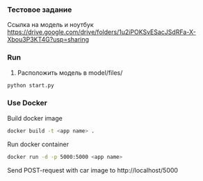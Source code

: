 
### Тестовое задание

Ссылка на модель и ноутбук https://drive.google.com/drive/folders/1u2iPOKSvESacJSdRFa-X-Xbou3P3KT4G?usp=sharing 

### Run 

1. Расположить модель в model/files/



```bash
python start.py
```

### Use Docker

Build docker image 
```bash
docker build -t <app name> .
```

Run docker container
```bash
docker run -d -p 5000:5000 <app name>
```

Send POST-request with car image to http://localhost/5000
